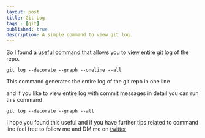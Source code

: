 ```yaml
---
layout: post
title: Git Log
tags : [git]
published: true
description: A simple command to view git log.
---
```


So I found a useful command that allows you to view entire git log of the repo. 

```console
git log --decorate --graph --oneline --all
```

This command generates the entire log of the git repo in one line

and if you like to view entire log with commit messages in detail you can run this command

```console
git log --decorate --graph --all
```

I hope you found this useful and if you have further tips related to command line feel free to follow me and DM me on [twitter](https://twitter.com/muhammad_o7)
